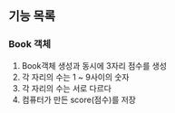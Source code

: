 ## 기능 목록

### Book 객체
1. Book객체 생성과 동시에 3자리 점수를 생성
2. 각 자리의 수는 1 ~ 9사이의 숫자
3. 각 자리의 수는 서로 다르다
4. 컴퓨터가 만든 score(점수)를 저장